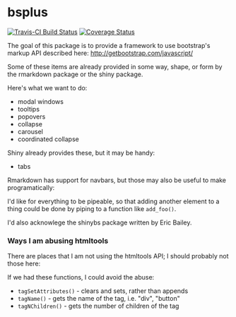 # bsplus
[![Travis-CI Build Status](https://travis-ci.org/ijlyttle/bsplus.svg?branch=master)](https://travis-ci.org/ijlyttle/bsplus)
[![Coverage Status](https://img.shields.io/codecov/c/github/ijlyttle/bsplus/master.svg)](https://codecov.io/github/ijlyttle/bsplus?branch=master)

The goal of this package is to provide a framework to use bootstrap's markup API described here: http://getbootstrap.com/javascript/

Some of these items are already provided in some way, shape, or form by the rmarkdown package or the shiny package.

Here's what we want to do:

- modal windows
- tooltips
- popovers
- collapse
- carousel
- coordinated collapse

Shiny already provides these, but it may be handy:

- tabs

Rmarkdown has support for navbars, but those may also be useful to make programatically:

I'd like for everything to be pipeable, so that adding another element to a thing could be done by piping to a function like `add_foo()`.

I'd also acknowlege the shinybs package written by Eric Bailey.

### Ways I am abusing htmltools

There are places that I am not using the htmltools API; I should probably not those here:

If we had these functions, I could avoid the abuse:

- `tagSetAttributes()` - clears and sets, rather than appends
- `tagName()` - gets the name of the tag, i.e. "div", "button"
- `tagNChildren()` - gets the number of children of the tag
